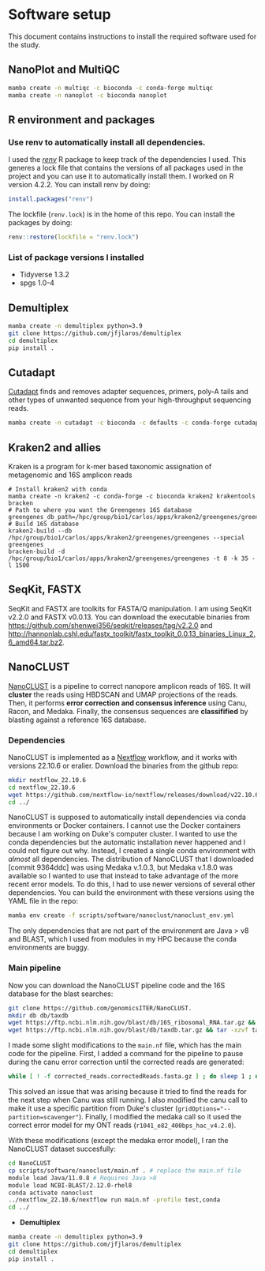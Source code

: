 # Software setup

This document contains instructions to install the required software used for the study.

## NanoPlot and MultiQC

```sh
mamba create -n multiqc -c bioconda -c conda-forge multiqc
mamba create -n nanoplot -c bioconda nanoplot
```

## R environment and packages

### Use renv to automatically install all dependencies.

I used the [*renv*](https://rstudio.github.io/renv/reference/restore.html) R package to keep track of the dependencies I used. This generes a lock file that contains the versions of all packages used in the project and you can use it to automatically install them. I worked on R version 4.2.2. You can install renv by doing:

```R
install.packages("renv")
```

The lockfile (`renv.lock`) is in the home of this repo. You can install the packages by doing:

```R
renv::restore(lockfile = "renv.lock")
```

### List of package versions I installed

- Tidyverse 1.3.2
- spgs 1.0-4

## Demultiplex

```sh
mamba create -n demultiplex python=3.9
git clone https://github.com/jfjlaros/demultiplex
cd demultiplex
pip install .
```

## Cutadapt

[Cutadapt](https://cutadapt.readthedocs.io/en/stable/) finds and removes adapter sequences, primers, poly-A tails and other types of unwanted sequence from your high-throughput sequencing reads.

```sh
mamba create -n cutadapt -c bioconda -c defaults -c conda-forge cutadapt=4.5
```

## **Kraken2 and allies**

Kraken is a program for k-mer based taxonomic assignation of metagenomic and 16S amplicon reads

```
# Install kraken2 with conda
mamba create -n kraken2 -c conda-forge -c bioconda kraken2 krakentools bracken
# Path to where you want the Greengenes 16S database
greengenes_db_path=/hpc/group/bio1/carlos/apps/kraken2/greengenes/greengenes
# Build 16S database
kraken2-build --db /hpc/group/bio1/carlos/apps/kraken2/greengenes/greengenes --special greengenes
bracken-build -d /hpc/group/bio1/carlos/apps/kraken2/greengenes/greengenes -t 8 -k 35 -l 1500
```

## SeqKit, FASTX

SeqKit and FASTX are toolkits for FASTA/Q manipulation. I am using SeqKit v2.2.0 and FASTX v0.0.13. You can download the executable binaries from https://github.com/shenwei356/seqkit/releases/tag/v2.2.0 and http://hannonlab.cshl.edu/fastx_toolkit/fastx_toolkit_0.0.13_binaries_Linux_2.6_amd64.tar.bz2.

## **NanoCLUST**

[NanoCLUST](https://github.com/genomicsITER/NanoCLUST/tree/master) is a pipeline to correct nanopore amplicon reads of 16S. It will **cluster** the reads using HBDSCAN and UMAP projections of the reads. Then, it performs **error correction and consensus inference** using Canu, Racon, and Medaka. Finally, the consensus sequences are **classifified** by blasting against a reference 16S database.

### Dependencies

NanoCLUST is implemented as a [Nextflow](https://nextflow.io/docs/latest/getstarted.html) workflow, and it works with versions 22.10.6 or eralier. Download the binaries from the github repo:

```sh
mkdir nextflow_22.10.6
cd nextflow_22.10.6
wget https://github.com/nextflow-io/nextflow/releases/download/v22.10.6/nextflow
cd ../
```

NanoCLUST is supposed to automatically install dependencies via conda environments or Docker containers. I cannot use the Docker containers because I am working on Duke's computer cluster. I wanted to use the conda dependencies but the automatic installation never happened and I could not figure out why. Instead, I created a single conda environment with *almost* all dependencies. The distribution of NanoCLUST that I downloaded [commit 9364ddc] was using Medaka v.1.0.3, but Medaka v.1.8.0 was available so I wanted to use that instead to take advantage of the more recent error models. To do this, I had to use newer versions of several other dependencies. You can build the environment with these versions using the YAML file in the repo:

```sh
mamba env create -f scripts/software/nanoclust/nanoclust_env.yml
```

The only dependencies that are not part of the environment are Java > v8 and BLAST, which I used from modules in my HPC because the conda environments are buggy. 

### Main pipeline

Now you can download the NanoCLUST pipeline code and the 16S database for the blast searches:

```sh
git clone https://github.com/genomicsITER/NanoCLUST.
mkdir db db/taxdb
wget https://ftp.ncbi.nlm.nih.gov/blast/db/16S_ribosomal_RNA.tar.gz && tar -xzvf 16S_ribosomal_RNA.tar.gz -C db
wget https://ftp.ncbi.nlm.nih.gov/blast/db/taxdb.tar.gz && tar -xzvf taxdb.tar.gz -C db/taxdb
```

I made some slight modifications to the `main.nf` file, which has the main code for the pipeline. First, I added a command for the pipeline to pause during the canu error correction until the corrected reads are generated:

```sh
while [ ! -f corrected_reads.correctedReads.fasta.gz ] ; do sleep 1 ; done
```

This solved an issue that was arising because it tried to find the reads for the next step when Canu was still running. I also modified the canu call to make it use a specific partition from Duke's cluster (`gridOptions="--partition=scavenger"`). Finally, I modified the medaka call so it used the correct error model for my ONT reads (`r1041_e82_400bps_hac_v4.2.0`).

With these modifications (except the medaka error model), I ran the NanoCLUST dataset succesfully:

```sh
cd NanoCLUST
cp scripts/software/nanoclust/main.nf . # replace the main.nf file
module load Java/11.0.8 # Requires Java >8
module load NCBI-BLAST/2.12.0-rhel8
conda activate nanoclust
../nextflow_22.10.6/nextflow run main.nf -profile test,conda
cd ../
```

- **Demultiplex**

```sh
mamba create -n demultiplex python=3.9
git clone https://github.com/jfjlaros/demultiplex
cd demultiplex
pip install .
```

